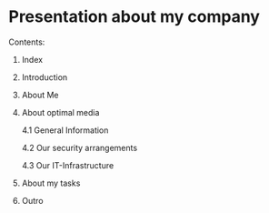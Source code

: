 # Presentation about my company

Contents:

1. Index

2. Introduction

3. About Me

4. About optimal media
   
   4.1 General Information
   
   4.2 Our security arrangements
   
   4.3 Our IT-Infrastructure

5. About my tasks

6. Outro

